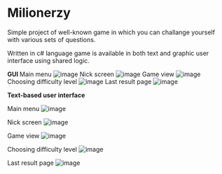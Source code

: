 # Milionerzy
Simple project of well-known game in which you can challange yourself with various sets of questions. 

Written in c# language game is available in both text and graphic user interface using shared logic.

<b> GUI </b>
Main menu
![image](https://user-images.githubusercontent.com/69792880/224443744-ad523504-48ef-49f7-8473-aa854e678583.png)
Nick screen
![image](https://user-images.githubusercontent.com/69792880/224443793-92bd6bfb-1a69-4fea-8f37-8844da1031da.png)
Game view
![image](https://user-images.githubusercontent.com/69792880/224443917-f58551b7-b0aa-4bca-872e-752965f68c29.png)
Choosing difficulty level
![image](https://user-images.githubusercontent.com/69792880/224444469-5655138c-647c-4856-9341-e6aa2c53a54e.png)
Last result page
![image](https://user-images.githubusercontent.com/69792880/224444687-5ff02211-07a1-48ef-94b3-91aaedd3efc4.png)

<b> Text-based user interface </b>

Main menu
![image](https://user-images.githubusercontent.com/69792880/224444872-329d5b8a-86bd-43e8-889d-65dedb1ce061.png)

Nick screen
![image](https://user-images.githubusercontent.com/69792880/224444920-509c7631-0714-4445-a73d-0f1b830f441d.png)

Game view
![image](https://user-images.githubusercontent.com/69792880/224444984-b76beb9a-41e5-46ce-969f-94516e3996a8.png)

Choosing difficulty level
![image](https://user-images.githubusercontent.com/69792880/224445020-954b9b2a-89b9-4c07-bddc-bff1a8836c6f.png)

Last result page
![image](https://user-images.githubusercontent.com/69792880/224445040-8379e3e2-642d-44f6-9303-ba45a78f98ff.png)
